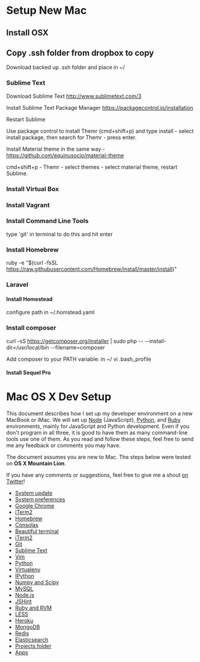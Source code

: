 # Setup New Mac

## Install OSX

## Copy .ssh folder from dropbox to copy 

Download backed up .ssh folder and place in ~/

### Sublime Text

Download Sublime Text http://www.sublimetext.com/3

Install Sublime Text Package Manager https://packagecontrol.io/installation

Restart Sublime

Use package control to install Themr (cmd+shift+p) and type install - select install package, then search for Themr - press enter.

Install Material theme in the same way - https://github.com/equinusocio/material-theme

cmd+shift+p - Themr - select themes - select material theme, restart Sublime.

### Install Virtual Box

### Install Vagrant

### Install Command Line Tools
type 'git' in terminal to do this and hit enter

### Install Homebrew
ruby -e "$(curl -fsSL https://raw.githubusercontent.com/Homebrew/install/master/install)"

### Laravel
#### Install Homestead
configure path in ~/.homstead.yaml

### Install composer
curl -sS https://getcomposer.org/installer | sudo php -- --install-dir=/usr/local/bin --filename=composer

Add composer to your PATH variable:
in ~/
vi .bash_profile

#### Install Sequel Pro


# Mac OS X Dev Setup

This document describes how I set up my developer environment on a new MacBook or iMac. We will set up [Node](http://nodejs.org/) (JavaScript), [Python](http://www.python.org/), and [Ruby](http://www.ruby-lang.org/) environments, mainly for JavaScript and Python development. Even if you don't program in all three, it is good to have them as many command-line tools use one of them. As you read  and follow these steps, feel free to send me any feedback or comments you may have.

The document assumes you are new to Mac. The steps below were tested on **OS X Mountain Lion**.

If you have any comments or suggestions, feel free to give me a shout [on Twitter](https://twitter.com/nicolahery)!

- [System update](#system-update)
- [System preferences](#system-preferences)
- [Google Chrome](#google-chrome)
- [iTerm2](#iterm2)
- [Homebrew](#homebrew)
- [Consolas](#consolas)
- [Beautiful terminal](#beautiful-terminal)
- [iTerm2](#iterm2)
- [Git](#git)
- [Sublime Text](#sublime-text)
- [Vim](#vim)
- [Python](#python)
- [Virtualenv](#virtualenv)
- [IPython](#ipython)
- [Numpy and Scipy](#numpy-and-scipy)
- [MySQL](#mysql)
- [Node.js](#nodejs)
- [JSHint](#jshint)
- [Ruby and RVM](#ruby-and-rvm)
- [LESS](#less)
- [Heroku](#heroku)
- [MongoDB](#mongodb)
- [Redis](#redis)
- [Elasticsearch](#elasticsearch)
- [Projects folder](#projects-folder)
- [Apps](#apps)